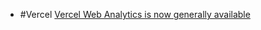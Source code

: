 - #Vercel [Vercel Web Analytics is now generally available](https://vercel.com/blog/vercel-web-analytics-is-now-generally-available)
